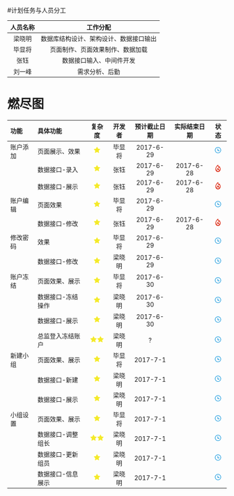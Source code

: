 #计划任务与人员分工

| 人员名称 | 工作分配 |
|:-:|:-:|
| 梁晓明 | 数据库结构设计、架构设计、数据接口输出 |
| 毕显将 | 页面制作、页面效果制作、数据加载 |
| 张钰 | 数据接口输入、中间件开发 |
| 刘一峰 | 需求分析、后勤 |

# 燃尽图

 | 功能 | 具体功能 | 复杂度 | 开发者 | 预计截止日期 | 实际结束日期 | 状态 | 
 | :-- | :-- | :-: | :-: | :-: | :-: | :-: | 
 | 账户添加 | 页面展示、效果 | ![](/assets/star.png) | 毕显将 | 2017-6-29 |  | ![](/assets/wait.png) | 
 |  | 数据接口-录入 | ![](/assets/star.png) | 张钰 | 2017-6-29 | 2017-6-28 | ![](/assets/fire.png) | 
 |  | 数据接口-展示 | ![](/assets/star.png) | 张钰 | 2017-6-29 | 2017-6-28 | ![](/assets/fire.png) | 
 | 账户编辑 | 页面效果 | ![](/assets/star.png) | 毕显将 | 2017-6-29 |  | ![](/assets/wait.png) | 
 |  | 数据接口-修改 | ![](/assets/star.png) | 张钰 | 2017-6-29 | 2017-6-28 | ![](/assets/fire.png) | 
 | 修改密码 | 效果 | ![](/assets/star.png) | 毕显将 | 2017-6-29 |  | ![](/assets/wait.png) | 
 |  | 数据接口-修改 | ![](/assets/star.png) | 梁晓明 | 2017-6-29 |  | ![](/assets/wait.png) | 
 | 账户冻结 | 页面效果、展示 | ![](/assets/star.png) | 毕显将 | 2017-6-30 |  | ![](/assets/wait.png) | 
 |  | 数据接口-冻结操作 | ![](/assets/star.png) | 梁晓明 | 2017-6-30 |  | ![](/assets/wait.png) | 
 |  | 数据接口-展示 | ![](/assets/star.png) | 梁晓明 | 2017-6-30 |  | ![](/assets/wait.png) | 
 |  | 总监登入冻结账户 | ![](/assets/star.png)![](/assets/star.png) | 梁晓明 | ? |  | ![](/assets/wait.png) | 
 | 新建小组 | 页面效果、展示 | ![](/assets/star.png) | 毕显将 | 2017-7-1 |  | ![](/assets/wait.png) | 
 |  | 数据接口-新建 | ![](/assets/star.png) | 梁晓明 | 2017-7-1 |  | ![](/assets/wait.png) | 
 |  | 数据接口-展示 | ![](/assets/star.png) | 梁晓明 | 2017-7-1 |  | ![](/assets/wait.png) | 
 | 小组设置 | 页面效果、展示 | ![](/assets/star.png) | 毕显将 | 2017-7-1 |  | ![](/assets/wait.png) | 
 |  | 数据接口-调整组长 | ![](/assets/star.png)![](/assets/star.png) | 梁晓明 | 2017-7-1 |  | ![](/assets/wait.png) | 
 |  | 数据接口-更新组员 | ![](/assets/star.png) | 梁晓明 | 2017-7-1 |  | ![](/assets/wait.png) | 
 |  | 数据接口-信息展示 | ![](/assets/star.png) | 梁晓明 | 2017-7-1 |  | ![](/assets/wait.png) | 



